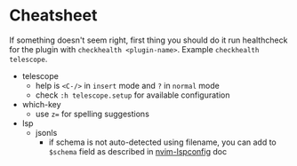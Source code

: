 # Cheatsheet

If something doesn't seem right, first thing you should do it run healthcheck for the plugin with
`checkhealth <plugin-name>`. Example `checkhealth telescope`.

- telescope
  - help is `<C-/>` in `insert` mode and `?` in `normal` mode
  - check `:h telescope.setup` for available configuration
- which-key
  - use `z=` for spelling suggestions
- lsp
  - jsonls
    - if schema is not auto-detected using filename, you can add to `$schema` field as described in
      [nvim-lspconfig](./plugins/nvim-lspconfig.md) doc
